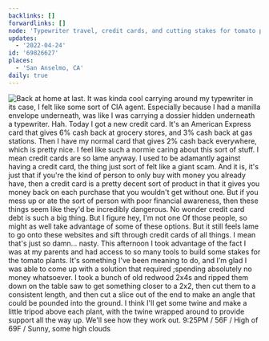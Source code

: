 ```yaml
---
backlinks: []
forwardlinks: []
node: 'Typewriter travel, credit cards, and cutting stakes for tomato plants'
updates:
  - '2022-04-24'
id: '69826627'
places:
  - 'San Anselmo, CA'
daily: true
---
```

![Back at home at last. It was kinda cool carrying around my typewriter in its case, I felt like some sort of CIA agent. Especially because I had a manilla envelope underneath, was like I was carrying a dossier hidden underneath a typewriter. Hah. Today I got a new credit card. It's an American Express card that gives 6% cash back at grocery stores, and 3% cash back at gas stations. Then I have my normal card that gives 2% cash back everywhere, which is pretty nice. I feel like such a normie caring about this sort of stuff. I mean credit cards are so lame anyway. I used to be adamantly against having a credit card, the thing just sort of felt like a giant scam. And it is, it's just that if you're the kind of person to only buy with money you already have, then a credit card is a pretty decent sort of product in that it gives you money back on each purchase that you wouldn't get without one. But if you mess up or ate the sort of person with poor financial awareness, then these things seem like they'd be incredibly dangerous. No wonder credit card debt is such a big thing. But I figure hey, I'm not one Of those people, so might as well take advantage of some of these options. But it still feels lame to go onto these websites and sift through credit cards of all things. I mean that's just so damn… nasty. This afternoon I took advantage of the fact I was at my parents and had access to so many tools to build some stakes for the tomato plants. It's something I've been meaning to do, and I'm glad I was able to come up with a solution that required ;spending absolutely no money whatsoever. I took a bunch of old redwood 2x4s and ripped them down on the table saw to get something closer to a 2x2, then cut them to a consistent length, and then cut a slice out of the end to make an angle that could be pounded into the ground. I think I'll get some twine and make a little tripod above each plant, with the twine wrapped around to provide support all the way up. We'll see how they work out. 9:25PM / 56F / High of 69F / Sunny, some high clouds](images/69826627/JlfxnEvTmP-daily.webp "")
